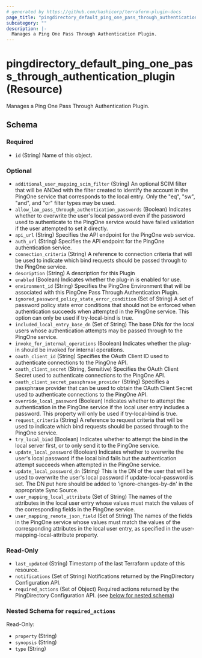 ```yaml
---
# generated by https://github.com/hashicorp/terraform-plugin-docs
page_title: "pingdirectory_default_ping_one_pass_through_authentication_plugin Resource - terraform-provider-pingdirectory"
subcategory: ""
description: |-
  Manages a Ping One Pass Through Authentication Plugin.
---
```


# pingdirectory_default_ping_one_pass_through_authentication_plugin (Resource)

Manages a Ping One Pass Through Authentication Plugin.



<!-- schema generated by tfplugindocs -->
## Schema

### Required

- `id` (String) Name of this object.

### Optional

- `additional_user_mapping_scim_filter` (String) An optional SCIM filter that will be ANDed with the filter created to identify the account in the PingOne service that corresponds to the local entry. Only the "eq", "sw", "and", and "or" filter types may be used.
- `allow_lax_pass_through_authentication_passwords` (Boolean) Indicates whether to overwrite the user's local password even if the password used to authenticate to the PingOne service would have failed validation if the user attempted to set it directly.
- `api_url` (String) Specifies the API endpoint for the PingOne web service.
- `auth_url` (String) Specifies the API endpoint for the PingOne authentication service.
- `connection_criteria` (String) A reference to connection criteria that will be used to indicate which bind requests should be passed through to the PingOne service.
- `description` (String) A description for this Plugin
- `enabled` (Boolean) Indicates whether the plug-in is enabled for use.
- `environment_id` (String) Specifies the PingOne Environment that will be associated with this PingOne Pass Through Authentication Plugin.
- `ignored_password_policy_state_error_condition` (Set of String) A set of password policy state error conditions that should not be enforced when authentication succeeds when attempted in the PingOne service. This option can only be used if try-local-bind is true.
- `included_local_entry_base_dn` (Set of String) The base DNs for the local users whose authentication attempts may be passed through to the PingOne service.
- `invoke_for_internal_operations` (Boolean) Indicates whether the plug-in should be invoked for internal operations.
- `oauth_client_id` (String) Specifies the OAuth Client ID used to authenticate connections to the PingOne API.
- `oauth_client_secret` (String, Sensitive) Specifies the OAuth Client Secret used to authenticate connections to the PingOne API.
- `oauth_client_secret_passphrase_provider` (String) Specifies a passphrase provider that can be used to obtain the OAuth Client Secret used to authenticate connections to the PingOne API.
- `override_local_password` (Boolean) Indicates whether to attempt the authentication in the PingOne service if the local user entry includes a password. This property will only be used if try-local-bind is true.
- `request_criteria` (String) A reference to request criteria that will be used to indicate which bind requests should be passed through to the PingOne service.
- `try_local_bind` (Boolean) Indicates whether to attempt the bind in the local server first, or to only send it to the PingOne service.
- `update_local_password` (Boolean) Indicates whether to overwrite the user's local password if the local bind fails but the authentication attempt succeeds when attempted in the PingOne service.
- `update_local_password_dn` (String) This is the DN of the user that will be used to overwrite the user's local password if update-local-password is set. The DN put here should be added to 'ignore-changes-by-dn' in the appropriate Sync Source.
- `user_mapping_local_attribute` (Set of String) The names of the attributes in the local user entry whose values must match the values of the corresponding fields in the PingOne service.
- `user_mapping_remote_json_field` (Set of String) The names of the fields in the PingOne service whose values must match the values of the corresponding attributes in the local user entry, as specified in the user-mapping-local-attribute property.

### Read-Only

- `last_updated` (String) Timestamp of the last Terraform update of this resource.
- `notifications` (Set of String) Notifications returned by the PingDirectory Configuration API.
- `required_actions` (Set of Object) Required actions returned by the PingDirectory Configuration API. (see [below for nested schema](#nestedatt--required_actions))

<a id="nestedatt--required_actions"></a>
### Nested Schema for `required_actions`

Read-Only:

- `property` (String)
- `synopsis` (String)
- `type` (String)


